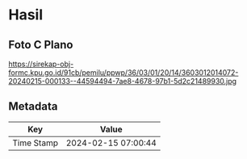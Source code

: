 # Hasil

## Foto C Plano

https://sirekap-obj-formc.kpu.go.id/91cb/pemilu/ppwp/36/03/01/20/14/3603012014072-20240215-000133--44594494-7ae8-4678-97b1-5d2c21489930.jpg


## Metadata

| Key        | Value               |
| ---------- | ------------------- |
| Time Stamp | 2024-02-15 07:00:44 |



